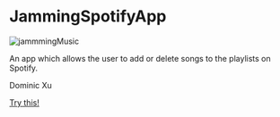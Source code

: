 # JammingSpotifyApp
![jammmingMusic](https://user-images.githubusercontent.com/46208528/110988041-3e7bcd80-832d-11eb-872c-7cb7f0faa00b.jpg)

An app which allows the user to add or delete songs to the playlists on Spotify.

Dominic Xu

[Try this!](http://thankful-fire.surge.sh/)